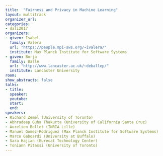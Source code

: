 ```yaml
---
title:  "Fairness and Privacy in Machine Learning"
layout: multitrack
organizer_url: 
categories:
- dali2017
organizers:
- given: Isabel 
  family: Valera
  url: "https://people.mpi-sws.org/~ivalera/"
  institute: Max Planck Institute for Software Systems
- given: Borja 
  family: Balle
  url: "http://www.lancaster.ac.uk/~deballep/"
  institute: Lancaster University
room: 
show_abstracts: false
talks:
- title: 
  speaker:
  youtube: 
  start: 
  end: 
speakers:
- Richard Zemel (University of Toronto)
- Abhradeep Guha Thakurta (University of California Santa Cruz)
- Aurelien Bellet (INRIA Lille)
- Manuel Gomez-Rodriguez (Max Planck Institute for Software Systems)
- Marco Gaboardi (University at Buffalo)
- Sara Hajian (Eurecat Technology Center)
- Toniann Pitassi (University of Toronto)
---
```

